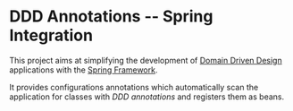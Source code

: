 DDD Annotations -- Spring Integration
====================================

This project aims at simplifying the development of [Domain Driven Design](https://www.domainlanguage.com/) applications
with the [Spring Framework](https://spring.io/projects/spring-framework).

It provides configurations annotations which automatically scan the application for classes with *DDD annotations* and
registers them as beans.